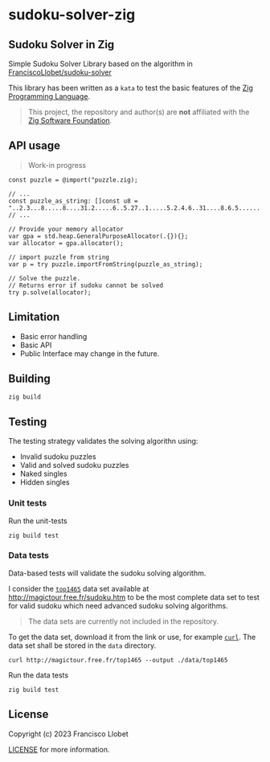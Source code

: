 # sudoku-solver-zig

## Sudoku Solver in Zig

Simple Sudoku Solver Library based on the algorithm in [FranciscoLlobet/sudoku-solver](https://github.com/FranciscoLlobet/sudoku-solver)


This library has been written as a `kata` to test the basic features of the [Zig Programming Language](https://www.ziglang.org).

> This project, the repository and author(s) are **not** affiliated with the [Zig Software Foundation](https://ziglang.org/zsf/).

## API usage

> Work-in progress

```zig
const puzzle = @import("puzzle.zig);

// ...
const puzzle_as_string: []const u8 = "..2.3...8.....8....31.2.....6..5.27..1.....5.2.4.6..31....8.6.5.......13..531.4..";
// ...

// Provide your memory allocator
var gpa = std.heap.GeneralPurposeAllocator(.{}){};
var allocator = gpa.allocator();

// import puzzle from string
var p = try puzzle.importFromString(puzzle_as_string);

// Solve the puzzle.
// Returns error if sudoku cannot be solved
try p.solve(allocator);
```

## Limitation

- Basic error handling
- Basic API
- Public Interface may change in the future.

## Building

```shell
zig build
```

## Testing

The testing strategy validates the solving algorithn using:

- Invalid sudoku puzzles
- Valid and solved sudoku puzzles
- Naked singles
- Hidden singles

### Unit tests

Run the unit-tests

```shell
zig build test
```

### Data tests

Data-based tests will validate the sudoku solving algorithm.

I consider the [`top1465`](http://magictour.free.fr/top1465) data set available at <http://magictour.free.fr/sudoku.htm> to be the most complete data set to test for valid sudoku which need advanced sudoku solving algorithms.

> The data sets are currently not included in the repository.

To get the data set, download it from the link or use, for example [`curl`](https://curl.se/docs/). The data set shall be stored in the `data` directory.

```shell
curl http://magictour.free.fr/top1465 --output ./data/top1465
```

Run the data tests

```shell
zig build test
```

## License

Copyright (c) 2023 Francisco Llobet

[LICENSE](LICENSE) for more information.